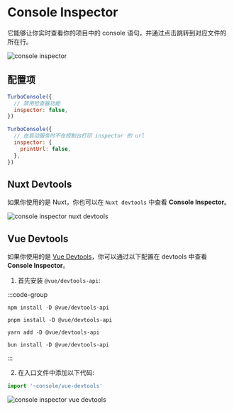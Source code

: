 # Console Inspector

它能够让你实时查看你的项目中的 console 语句，并通过点击跳转到对应文件的所在行。

![console inspector](https://static.yuy1n.io/console-inspector.png)

## 配置项

```js
TurboConsole({
  // 禁用检查器功能
  inspector: false,
})

TurboConsole({
  // 在启动服务时不在控制台打印 inspector 的 url
  inspector: {
    printUrl: false,
  },
})
```

## Nuxt Devtools

如果你使用的是 Nuxt，你也可以在 `Nuxt devtools` 中查看 **Console Inspector**。

![console inspector nuxt devtools](https://static.yuy1n.io/console-inspector-nuxt-devtools.png)

## Vue Devtools

如果你使用的是 [Vue Devtools](https://devtools.vuejs.org/)，你可以通过以下配置在 devtools 中查看 **Console Inspector**。

1. 首先安装 `@vue/devtools-api`:

:::code-group

```shell [npm]
npm install -D @vue/devtools-api
```

```shell [pnpm]
pnpm install -D @vue/devtools-api
```

```shell [yarn]
yarn add -D @vue/devtools-api
```

```shell [bun]
bun install -D @vue/devtools-api
```

:::

2. 在入口文件中添加以下代码:

```js [main.js]
import '~console/vue-devtools'
```

![console inspector vue devtools](https://static.yuy1n.io/console-inspector-vite-devtools.png)
